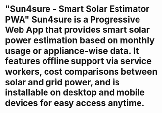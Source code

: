 # "Sun4sure - Smart Solar Estimator PWA"  Sun4sure is a Progressive Web App that provides smart solar power estimation based on monthly usage or appliance-wise data. It features offline support via service workers, cost comparisons between solar and grid power, and is installable on desktop and mobile devices for easy access anytime. 
